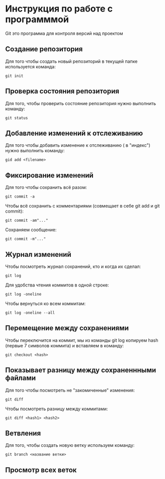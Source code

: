 # Инструкция по работе с программмой

Git это программа для контроля версий над проектом

## Создание репозитория

Для того чтобы создать новый репозиторий в текущей папке используется команда:

    git init 

 ## Проверка состояния репозитория

 Для того, чтобы проверить состояние репозитория нужно выполнить команду:

    git status

## Добавление изменений к отслеживанию

Для того чтобы добавить изменение к отслеживанию ( в "индекс") нужно выполнить команду:

    gid add <filename>

## Фиксирование изменений

Для того чтобы сохранить всё разом:

    git commit -a

Чтобы всё сохранить с комментариями (совмещает в себе git add и git commit):

    git commit -am"..."

Сохраняем сообщение:

    git commit -m"..."

## Журнал изменений

Чтобы посмотреть журнал сохранений, кто и когда их сделал:

    git log

Для удобства чтения коммитов в одной строке:

    git log -oneline

Чтобы вернуться ко всем коммитам:

    git log -oneline --all

## Перемещение между сохранениями

Чтобы переключится на коммит, мы из команды git log копируем hash (первые 7 символов коммита) и вставляем в команду:

    git checkout <hash>

## Показывает разницу между сохраненнными файлами

Для того чтобы посмотреть не "закомиченные" изменения:

    git diff

Чтобы посмотреть разницу между коммитами:

    git diff <hash1> <hash2>

## Ветвления

Для того, чтобы создать новую ветку используем команду:

    git branch <название ветки>

 ## Просмотр всех веток
    